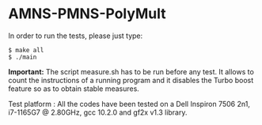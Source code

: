# AMNS-PMNS-PolyMult

In order to run the tests, please just type:

```
$ make all
$ ./main
```

**Important:** The script measure.sh has to be run before any test. It allows to count the instructions of a running program and it disables the Turbo boost feature so as to obtain stable measures.

Test platform : All the codes have been tested on a Dell Inspiron 7506 2n1, i7-1165G7 @ 2.80GHz, gcc 10.2.0 and gf2x v1.3 library.
